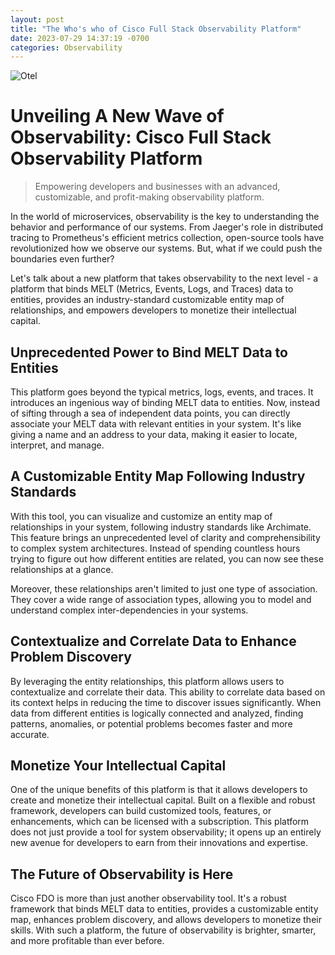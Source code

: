```yaml
---
layout: post
title: "The Who's who of Cisco Full Stack Observability Platform"
date: 2023-07-29 14:37:19 -0700
categories: Observability
---
```


![Otel](/assets/img/FSO.png)

# Unveiling A New Wave of Observability: Cisco Full Stack Observability Platform

> Empowering developers and businesses with an advanced, customizable, and profit-making observability platform.

In the world of microservices, observability is the key to understanding the behavior and performance of our systems. From Jaeger's role in distributed tracing to Prometheus's efficient metrics collection, open-source tools have revolutionized how we observe our systems. But, what if we could push the boundaries even further?

Let's talk about a new platform that takes observability to the next level - a platform that binds MELT (Metrics, Events, Logs, and Traces) data to entities, provides an industry-standard customizable entity map of relationships, and empowers developers to monetize their intellectual capital.

## Unprecedented Power to Bind MELT Data to Entities

This platform goes beyond the typical metrics, logs, events, and traces. It introduces an ingenious way of binding MELT data to entities. Now, instead of sifting through a sea of independent data points, you can directly associate your MELT data with relevant entities in your system. It's like giving a name and an address to your data, making it easier to locate, interpret, and manage.

## A Customizable Entity Map Following Industry Standards

With this tool, you can visualize and customize an entity map of relationships in your system, following industry standards like Archimate. This feature brings an unprecedented level of clarity and comprehensibility to complex system architectures. Instead of spending countless hours trying to figure out how different entities are related, you can now see these relationships at a glance.

Moreover, these relationships aren't limited to just one type of association. They cover a wide range of association types, allowing you to model and understand complex inter-dependencies in your systems.

## Contextualize and Correlate Data to Enhance Problem Discovery

By leveraging the entity relationships, this platform allows users to contextualize and correlate their data. This ability to correlate data based on its context helps in reducing the time to discover issues significantly. When data from different entities is logically connected and analyzed, finding patterns, anomalies, or potential problems becomes faster and more accurate.

## Monetize Your Intellectual Capital

One of the unique benefits of this platform is that it allows developers to create and monetize their intellectual capital. Built on a flexible and robust framework, developers can build customized tools, features, or enhancements, which can be licensed with a subscription. This platform does not just provide a tool for system observability; it opens up an entirely new avenue for developers to earn from their innovations and expertise.

## The Future of Observability is Here

Cisco FDO is more than just another observability tool. It's a robust framework that binds MELT data to entities, provides a customizable entity map, enhances problem discovery, and allows developers to monetize their skills. With such a platform, the future of observability is brighter, smarter, and more profitable than ever before.
